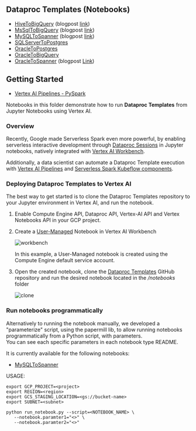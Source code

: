 ## Dataproc Templates (Notebooks)

* [HiveToBigQuery](/notebooks/hive2bq#dataproc-template-to-migrate-hive-tables-to-bigquery-using-jupyter-notebooks) (blogpost [link](https://medium.com/google-cloud/hive-to-bigquery-move-data-efficiently-using-gcp-dataproc-serverless-ee30d35aaf03))
* [MsSqlToBigQuery](/notebooks/mssql2bq#jupyter-notebook-solution-for-migrating-mssql-sql-server-to-bigquery-dwh-using-dataproc-templates) (blogpost [link](https://medium.com/google-cloud/mssql-to-bigquery-migrate-efficiently-using-vertex-ai-notebook-and-gcp-dataproc-serverless-98358943568a))
* [MySQLToSpanner](/notebooks/mysql2spanner#jupyter-notebook-solution-for-migrating-mysql-database-to-cloud-spanner-using-dataproc-templates) (blogpost [link](https://medium.com/google-cloud/mysql-to-cloud-spanner-migrate-mysql-database-to-cloud-spanner-using-vertex-ai-notebooks-and-gcp-ad7d2ed8a317))
* [SQLServerToPostgres](/notebooks/mssql2postgresql#jupyter-notebook-solution-for-migrating-mssql-sql-server-to-postgres-database-using-dataproc-templates)
* [OracleToPostgres](/notebooks/oracle2postgres#jupyter-notebook-solution-for-migrating-oracle-database-to-postgres-using-dataproc-templates)
* [OracleToBigQuery](/notebooks/oracle2bq#jupyter-notebook-solution-for-migrating-oracle-database-to-bigquery-using-dataproc-templates)
* [OracleToSpanner](/notebooks/oracle2spanner#jupyter-notebook-solution-for-migrating-oracle-database-to-cloud-spanner-using-dataproc-templates) (blogpost [Link](https://medium.com/@surjitsh/oracle-to-cloud-spanner-migrate-oracle-database-to-cloud-spanner-using-vertex-ai-notebooks-and-gcp-49152ce7f4e8))

## Getting Started

* [Vertex AI Pipelines - PySpark](generic_notebook/vertex_pipeline_pyspark.ipynb)

Notebooks in this folder demonstrate how to run **Dataproc Templates** from Jupyter Notebooks using Vertex AI. 

### Overview

Recently, Google made Serverless Spark even more powerful, by enabling serverless interactive development through [Dataproc Sessions](https://cloud.google.com/blog/products/data-analytics/making-serverless-spark-even-more-powerful) in Jupyter notebooks, natively integrated with [Vertex AI Workbench](https://cloud.google.com/vertex-ai-workbench).  

Additionally, a data scientist can automate a Dataproc Template execution with [Vertex AI Pipelines](https://cloud.google.com/vertex-ai/docs/pipelines/introduction) and [Serverless Spark Kubeflow components](https://cloud.google.com/blog/topics/developers-practitioners/announcing-serverless-spark-components-vertex-ai-pipelines).  

### Deploying Dataproc Templates to Vertex AI

The best way to get started is to clone the Dataproc Templates repository to your Jupyter environment in Vertex AI, and run the notebook.  

1) Enable Compute Engine API, Dataproc API, Vertex-AI API and Vertex Notebooks API in your GCP project.
2) Create a [User-Managed](https://cloud.google.com/vertex-ai/docs/workbench/user-managed/introduction) 
Notebook in Vertex AI Workbench

   ![workbench](generic_notebook/images/create_notebook.png)
 
   In this example, a User-Managed notebook is created using the Compute Engine default service account.

3) Open the created notebook, clone the [Dataproc Templates](https://github.com/GoogleCloudPlatform/dataproc-templates) 
GitHub repository and run the desired notebook located in the */notebooks* folder


   ![clone](generic_notebook/images/clone_repository.png)

### Run notebooks programmatically

Alternatively to running the notebook manually, we developed a "parameterize" script, using the papermill lib, to allow running notebooks programmatically from a Python script, with parameters.  
You can see each specific parameters in each notebook type README.  

It is currently available for the following notebooks:
* [MySQLToSpanner](/notebooks/mysql2spanner#jupyter-notebook-solution-for-migrating-mysql-database-to-cloud-spanner-using-dataproc-templates)

USAGE:  
```
export GCP_PROJECT=<project>
export REGION=<region>
export GCS_STAGING_LOCATION=<gs://bucket-name>
export SUBNET=<subnet>

python run_notebook.py --script=<NOTEBOOK_NAME> \
   --notebook.paramter1="<>" \
   --notebook.paramter2="<>"
```